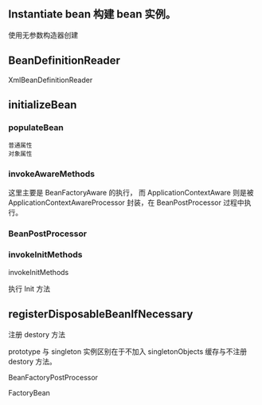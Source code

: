
## Instantiate bean 构建 bean 实例。

使用无参数构造器创建

## BeanDefinitionReader

XmlBeanDefinitionReader

## initializeBean

### populateBean

	普通属性
	对象属性
### invokeAwareMethods

这里主要是 BeanFactoryAware 的执行， 而 ApplicationContextAware 则是被 ApplicationContextAwareProcessor 封装，在 BeanPostProcessor 过程中执行。

### BeanPostProcessor

### invokeInitMethods

invokeInitMethods

执行 Init 方法

## registerDisposableBeanIfNecessary

注册 destory 方法

prototype 与 singleton 实例区别在于不加入 singletonObjects 缓存与不注册 destory 方法。

BeanFactoryPostProcessor


FactoryBean